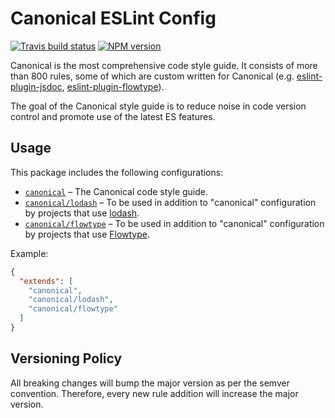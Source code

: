 # Canonical ESLint Config

[![Travis build status](http://img.shields.io/travis/gajus/eslint-config-canonical/master.svg?style=flat-square)](https://travis-ci.org/gajus/eslint-config-canonical)
[![NPM version](http://img.shields.io/npm/v/eslint-config-canonical.svg?style=flat-square)](https://www.npmjs.org/package/eslint-config-canonical)

Canonical is the most comprehensive code style guide. It consists of more than 800 rules, some of which are custom written for Canonical (e.g. [eslint-plugin-jsdoc](https://github.com/gajus/eslint-plugin-jsdoc), [eslint-plugin-flowtype](https://github.com/gajus/eslint-plugin-flowtype)).

The goal of the Canonical style guide is to reduce noise in code version control and promote use of the latest ES features.

## Usage

This package includes the following configurations:

* [`canonical`](./configurations/eslintrc.json) – The Canonical code style guide.
* [`canonical/lodash`](./configurations/lodash.json) – To be used in addition to "canonical" configuration by projects that use [lodash](https://lodash.com/).
* [`canonical/flowtype`](./configurations/lodash.json) – To be used in addition to "canonical" configuration by projects that use [Flowtype](https://flowtype.org/).

Example:

```json
{
  "extends": [
    "canonical",
    "canonical/lodash",
    "canonical/flowtype"
  ]
}
```

## Versioning Policy

All breaking changes will bump the major version as per the semver convention. Therefore, every new rule addition will increase the major version.

